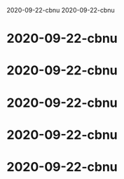 2020-09-22-cbnu
2020-09-22-cbnu
# 2020-09-22-cbnu
# 2020-09-22-cbnu
# 2020-09-22-cbnu
# 2020-09-22-cbnu
# 2020-09-22-cbnu
